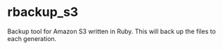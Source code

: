 rbackup_s3
==========

Backup tool for Amazon S3 written in Ruby. This will back up the files to each generation.


